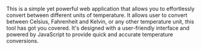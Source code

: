 This is a simple yet powerful web application that allows you to effortlessly convert between different units of temperature. It allows user to convert between Celsius, Fahrenheit and Kelvin, or any other temperature unit, this tool has got you covered. It's designed with a user-friendly interface and powered by JavaScript to provide quick and accurate temperature conversions.
